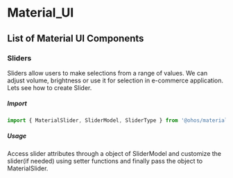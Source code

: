 # Material_UI

## List of Material UI Components

### Sliders

Sliders allow users to make selections from a range of values. We can adjust volume, brightness or use it for selection in e-commerce application. Lets see how to create Slider.

##### Import
```js
import { MaterialSlider, SliderModel, SliderType } from '@ohos/materialslider'
```

##### Usage
Access slider attributes through a object of SliderModel and customize the slider(if needed) using setter functions and finally pass the object to MaterialSlider.
